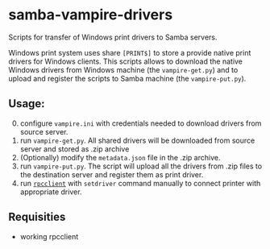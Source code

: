 samba-vampire-drivers
=====================

Scripts for transfer of Windows print drivers to Samba servers.

Windows print system uses share `[PRINT$]` to store a provide native print drivers for Windows clients. This scripts allows to download the native Windows drivers from Windows machine (the `vampire-get.py`) and to upload and register the scripts to Samba machine (the `vampire-put.py`).


Usage:
-----

0. configure `vampire.ini` with credentials needed to download drivers
   from source server.
0. run `vampire-get.py`. All shared drivers will be downloaded from source server and    stored as .zip archive
0. (Optionally) modify the `metadata.json` file in the .zip archive.
0. run `vampire-put.py`. The script will upload all the drivers from .zip files to the destination server and register them as print driver.
0. run [`rpcclient`][rpcclient] with `setdriver` command manually to connect printer with appropriate driver.

Requisities
-----------
- working rpcclient

[Samba]: https://wiki.samba.org/index.php/Samba_as_a_print_server#Uploading_printer_drivers_for_Point.27n.27Print_driver_installation
[rpcclient]: http://www.samba.org/samba/docs/man/Samba-HOWTO-Collection/classicalprinting.html                       


